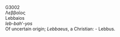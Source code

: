<body>
  <p>G3002<br>  Λεββαῖος  <br> Lebbaios  <br><i>leb-bah‘-yos </i><br>Of uncertain origin; <i>Lebbaeus</i>, a Christian: - Lebbus.<br></p>
 </body>